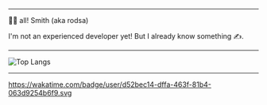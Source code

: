 
---

👋🏻 all! Smith (aka rodsa)

I'm not an experienced developer yet! But I already know something ✍️.

---

![Top Langs](https://github-readme-stats.vercel.app/api/top-langs/?username=anuraghazra&layout=compact)

---

https://wakatime.com/badge/user/d52bec14-dffa-463f-81b4-063d9254b6f9.svg
